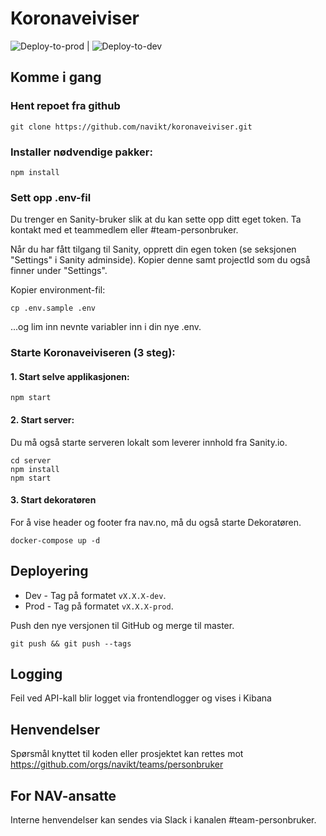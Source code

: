 # Koronaveiviser

![Deploy-to-prod](https://github.com/navikt/koronaveiviser/workflows/Deploy-to-prod/badge.svg) | ![Deploy-to-dev](https://github.com/navikt/koronaveiviser/workflows/Deploy-to-dev/badge.svg)

## Komme i gang

### Hent repoet fra github

```
git clone https://github.com/navikt/koronaveiviser.git
```

### Installer nødvendige pakker:

```
npm install
```

### Sett opp .env-fil

Du trenger en Sanity-bruker slik at du kan sette opp ditt eget token. Ta kontakt med et teammedlem eller #team-personbruker.

Når du har fått tilgang til Sanity, opprett din egen token (se seksjonen "Settings" i Sanity adminside). Kopier denne samt projectId som du også finner under "Settings".

Kopier environment-fil:

```
cp .env.sample .env
```

...og lim inn nevnte variabler inn i din nye .env.

### Starte Koronaveiviseren (3 steg):

#### 1. Start selve applikasjonen:

```
npm start
```

#### 2. Start server:

Du må også starte serveren lokalt som leverer innhold fra Sanity.io.

```
cd server
npm install
npm start
```

#### 3. Start dekoratøren

For å vise header og footer fra nav.no, må du også starte Dekoratøren.

```
docker-compose up -d
```

## Deployering

- Dev - Tag på formatet `vX.X.X-dev`.
- Prod - Tag på formatet `vX.X.X-prod`.

Push den nye versjonen til GitHub og merge til master.

```
git push && git push --tags
```

## Logging

Feil ved API-kall blir logget via frontendlogger og vises i Kibana<br>

## Henvendelser

Spørsmål knyttet til koden eller prosjektet kan rettes mot https://github.com/orgs/navikt/teams/personbruker

## For NAV-ansatte

Interne henvendelser kan sendes via Slack i kanalen #team-personbruker.
